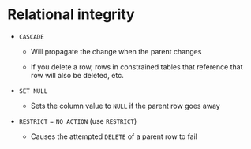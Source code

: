 # Relational integrity

- `CASCADE`
  
  - Will propagate the change when the parent changes
  
  - If you delete a row, rows in constrained tables that reference that row will also be deleted, etc.

- `SET NULL`
  
  - Sets the column value to `NULL` if the parent row goes away

- `RESTRICT` = `NO ACTION` (use `RESTRICT`)
  
  - Causes the attempted `DELETE` of a parent row to fail


